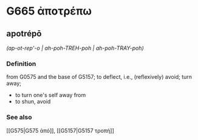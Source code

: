 # G665 ἀποτρέπω

## apotrépō

_(ap-ot-rep'-o | ah-poh-TREH-poh | ah-poh-TRAY-poh)_

### Definition

from G0575 and the base of G5157; to deflect, i.e., (reflexively) avoid; turn away; 

- to turn one's self away from
- to shun, avoid

### See also

[[G575|G575 ἀπό]], [[G5157|G5157 τροπή]]
